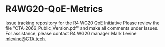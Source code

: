 # R4WG20-QoE-Metrics
Issue tracking repository for the R4 WG20 QoE Initiative
Please review the file "CTA-2066_Public_Version.pdf" and make all comments under Issues.
For assistance, please contact R4 WG20 manager Mark Levine <mlevine@CTA.tech>.
